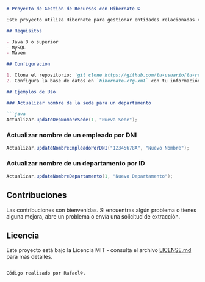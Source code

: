 ```markdown
# Proyecto de Gestión de Recursos con Hibernate ©

Este proyecto utiliza Hibernate para gestionar entidades relacionadas como departamentos, sedes y empleados. Proporciona métodos para actualizar el nombre de la sede para un departamento específico, el nombre de un empleado por DNI y el nombre de un departamento por su ID.

## Requisitos

- Java 8 o superior
- MySQL
- Maven

## Configuración

1. Clona el repositorio: `git clone https://github.com/tu-usuario/tu-repositorio.git`
2. Configura la base de datos en `hibernate.cfg.xml` con tu información de conexión.

## Ejemplos de Uso

### Actualizar nombre de la sede para un departamento

```java
Actualizar.updateDepNombreSede(1, "Nueva Sede");
```

### Actualizar nombre de un empleado por DNI

```java
Actualizar.updateNombreEmpleadoPorDNI("12345678A", "Nuevo Nombre");
```

### Actualizar nombre de un departamento por ID

```java
Actualizar.updateNombreDepartamento(1, "Nuevo Departamento");
```

## Contribuciones

Las contribuciones son bienvenidas. Si encuentras algún problema o tienes alguna mejora, abre un problema o envía una solicitud de extracción.

## Licencia

Este proyecto está bajo la Licencia MIT - consulta el archivo [LICENSE.md](LICENSE.md) para más detalles.
```

Código realizado por Rafael©.
